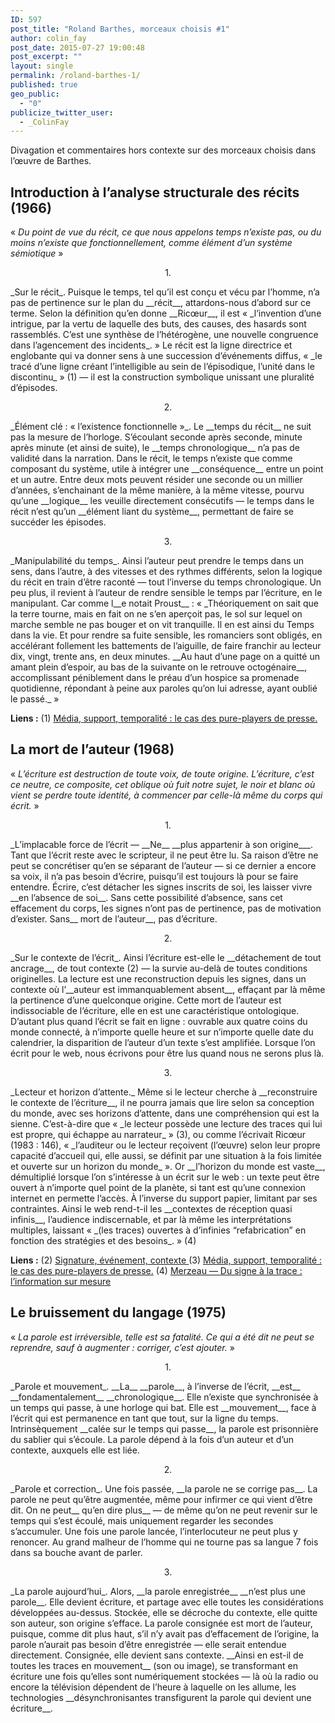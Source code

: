 ```yaml
---
ID: 597
post_title: "Roland Barthes, morceaux choisis #1"
author: colin_fay
post_date: 2015-07-27 19:00:48
post_excerpt: ""
layout: single
permalink: /roland-barthes-1/
published: true
geo_public:
  - "0"
publicize_twitter_user:
  - _ColinFay
---
```

Divagation et commentaires hors contexte sur des morceaux choisis dans l’œuvre de Barthes.<!--more-->
## Introduction à l’analyse structurale des récits (1966)
« _Du point de vue du récit, ce que nous appelons temps n’existe pas, ou du moins n’existe que fonctionnellement, comme élément d’un système sémiotique_ »
<p style="text-align: center;">1.</p>
_Sur le récit_. Puisque le temps, tel qu’il est conçu et vécu par l’homme, n’a pas de pertinence sur le plan du __récit__, attardons-nous d’abord sur ce terme. Selon la définition qu’en donne __Ricœur__, il est « _l’invention d’une intrigue, par la vertu de laquelle des buts, des causes, des hasards sont rassemblés. C’est une synthèse de l’hétérogène, une nouvelle congruence dans l’agencement des incidents_. » Le récit est la ligne directrice et englobante qui va donner sens à une succession d’événements diffus, « _le tracé d’une ligne créant l’intelligible au sein de l’épisodique, l’unité dans le discontinu_ » (1) — il est la construction symbolique unissant une pluralité d’épisodes.
<p style="text-align: center;">2.</p>
_Élément clé : « l’existence fonctionnelle »_. Le __temps du récit__ ne suit pas la mesure de l’horloge. S’écoulant seconde après seconde, minute après minute (et ainsi de suite), le __temps chronologique__ n’a pas de validité dans la narration. Dans le récit, le temps n’existe que comme composant du système, utile à intégrer une __conséquence__ entre un point et un autre. Entre deux mots peuvent résider une seconde ou un millier d’années, s’enchainant de la même manière, à la même vitesse, pourvu qu’une __logique__ les veuille directement consécutifs — le temps dans le récit n’est qu’un __élément liant du système__, permettant de faire se succéder les épisodes.
<p style="text-align: center;">3.</p>
_Manipulabilité du temps_. Ainsi l’auteur peut prendre le temps dans un sens, dans l’autre, à des vitesses et des rythmes différents, selon la logique du récit en train d’être raconté — tout l’inverse du temps chronologique. Un peu plus, il revient à l’auteur de rendre sensible le temps par l’écriture, en le manipulant. Car comme l__e notait Proust__ :
« _Théoriquement on sait que la terre tourne, mais en fait on ne s’en aperçoit pas, le sol sur lequel on marche semble ne pas bouger et on vit tranquille. Il en est ainsi du Temps dans la vie. Et pour rendre sa fuite sensible, les romanciers sont obligés, en accélérant follement les battements de l’aiguille, de faire franchir au lecteur dix, vingt, trente ans, en deux minutes. __Au haut d’une page on a quitté un amant plein d’espoir, au bas de la suivante on le retrouve octogénaire__, accomplissant péniblement dans le préau d’un hospice sa promenade quotidienne, répondant à peine aux paroles qu’on lui adresse, ayant oublié le passé._ »

__Liens :__
(1) <a href="http://dumas.ccsd.cnrs.fr/dumas-01130211/document" target="_blank">Média, support, temporalité : le cas des pure-players de presse.</a>
## La mort de l’auteur (1968)
« _L’écriture est destruction de toute voix, de toute origine. L’écriture, c’est ce neutre, ce composite, cet oblique où fuit notre sujet, le noir et blanc où vient se perdre toute identité, à commencer par celle-là même du corps qui écrit._ »
<p style="text-align: center;">1.</p>
_L’implacable force de l’écrit — __Ne__ __plus appartenir à son origine___. Tant que l’écrit reste avec le scripteur, il ne peut être lu. Sa raison d’être ne peut se concrétiser qu’en se séparant de l’auteur — si ce dernier a encore sa voix, il n’a pas besoin d’écrire, puisqu’il est toujours là pour se faire entendre. Écrire, c’est détacher les signes inscrits de soi, les laisser vivre __en l’absence de soi__. Sans cette possibilité d’absence, sans cet effacement du corps, les signes n’ont pas de pertinence, pas de motivation d’exister. Sans__ mort de l’auteur__, pas d’écriture.
<p style="text-align: center;">2.</p>
_Sur le contexte de l’écrit_. Ainsi l’écriture est-elle le __détachement de tout ancrage__, de tout contexte (2) — la survie au-delà de toutes conditions originelles. La lecture est une reconstruction depuis les signes, dans un contexte où l’__auteur est immanquablement absent__, effaçant par là même la pertinence d’une quelconque origine. Cette mort de l’auteur est indissociable de l’écriture, elle en est une caractéristique ontologique. D’autant plus quand l’écrit se fait en ligne : ouvrable aux quatre coins du monde connecté, à n’importe quelle heure et sur n’importe quelle date du calendrier, la disparition de l’auteur d’un texte s’est amplifiée. Lorsque l’on écrit pour le web, nous écrivons pour être lus quand nous ne serons plus là.
<p style="text-align: center;">3.</p>
_Lecteur et horizon d’attente._ Même si le lecteur cherche à __reconstruire le contexte de l’écriture__, il ne pourra jamais que lire selon sa conception du monde, avec ses horizons d’attente, dans une compréhension qui est la sienne. C’est-à-dire que « _le lecteur possède une lecture des traces qui lui est propre, qui échappe au narrateur_ » (3), ou comme l’écrivait Ricœur (1983 : 146), « _l’auditeur ou le lecteur reçoivent (l’œuvre) selon leur propre capacité d’accueil qui, elle aussi, se définit par une situation à la fois limitée et ouverte sur un horizon du monde_ ». Or __l’horizon du monde est vaste__, démultiplié lorsque l’on s’intéresse à un écrit sur le web : un texte peut être ouvert à n’importe quel point de la planète, si tant est qu’une connexion internet en permette l’accès. À l’inverse du support papier, limitant par ses contraintes. Ainsi le web rend-t-il les __contextes de réception quasi infinis__, l’audience indiscernable, et par là même les interprétations multiples, laissant « _(les traces) ouvertes à d’infinies “refabrication” en fonction des stratégies et des besoins_. » (4)

__Liens :__
(2) <a href="http://www.egs.edu/faculty/jacques-derrida/articles/signature-evenement-contexte/" target="_blank">Signature, événement, contexte
</a>(3) <a href="http://dumas.ccsd.cnrs.fr/dumas-01130211/document" target="_blank">Média, support, temporalité : le cas des pure-players de presse.</a>
(4) <a href="https://halshs.archives-ouvertes.fr/halshs-00483292/document" target="_blank">Merzeau — Du signe à la trace : l’information sur mesure</a>
## Le bruissement du langage (1975)
« _La parole est irréversible, telle est sa fatalité. Ce qui a été dit ne peut se reprendre, sauf à augmenter : corriger, c’est ajouter._ »
<p style="text-align: center;">1.</p>
_Parole et mouvement_. __La__ __parole__, à l’inverse de l’écrit, __est__ __fondamentalement__ __chronologique__. Elle n’existe que synchronisée à un temps qui passe, à une horloge qui bat. Elle est __mouvement__, face à l’écrit qui est permanence en tant que tout, sur la ligne du temps. Intrinsèquement __calée sur le temps qui passe__, la parole est prisonnière du sablier qui s’écoule. La parole dépend à la fois d’un auteur et d’un contexte, auxquels elle est liée.
<p style="text-align: center;">2.</p>
_Parole et correction_. Une fois passée, __la parole ne se corrige pas__. La parole ne peut qu’être augmentée, même pour infirmer ce qui vient d’être dit. On ne peut__ qu’en dire plus__ — de même qu’on ne peut revenir sur le temps qui s’est écoulé, mais uniquement regarder les secondes s’accumuler. Une fois une parole lancée, l’interlocuteur ne peut plus y renoncer. Au grand malheur de l’homme qui ne tourne pas sa langue 7 fois dans sa bouche avant de parler.
<p style="text-align: center;">3.</p>
_La parole aujourd’hui_. Alors, __la parole enregistrée__ __n’est plus une parole__. Elle devient écriture, et partage avec elle toutes les considérations développées au-dessus. Stockée, elle se décroche du contexte, elle quitte son auteur, son origine s’efface. La parole consignée est mort de l’auteur, puisque, comme dit plus haut, s’il n’y avait pas d’effacement de l’origine, la parole n’aurait pas besoin d’être enregistrée — elle serait entendue directement. Consignée, elle devient sans contexte. __Ainsi en est-il de toutes les traces en mouvement__ (son ou image), se transformant en écriture une fois qu’elles sont numériquement stockées — là où la radio ou encore la télévision dépendent de l’heure à laquelle on les allume, les technologies __désynchronisantes transfigurent la parole qui devient une écriture__.
